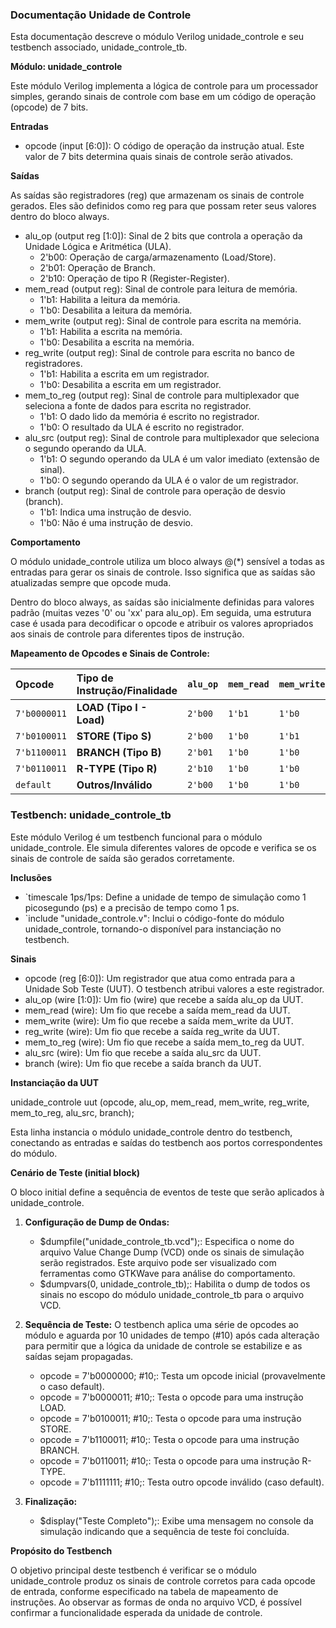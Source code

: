 ### Documentação Unidade de Controle

Esta documentação descreve o módulo Verilog unidade_controle e seu testbench associado, unidade_controle_tb.

**Módulo: unidade_controle**

Este módulo Verilog implementa a lógica de controle para um processador simples, gerando sinais de controle com base em um código de operação (opcode) de 7 bits.

**Entradas**
- opcode (input [6:0]): O código de operação da instrução atual. Este valor de 7 bits determina quais sinais de controle serão ativados.

**Saídas**

As saídas são registradores (reg) que armazenam os sinais de controle gerados. Eles são definidos como reg para que possam reter seus valores dentro do bloco always.

- alu_op (output reg [1:0]): Sinal de 2 bits que controla a operação da Unidade Lógica e Aritmética (ULA).
    - 2'b00: Operação de carga/armazenamento (Load/Store).
    - 2'b01: Operação de Branch.
    - 2'b10: Operação de tipo R (Register-Register).
- mem_read (output reg): Sinal de controle para leitura de memória.
    - 1'b1: Habilita a leitura da memória.
    - 1'b0: Desabilita a leitura da memória.
- mem_write (output reg): Sinal de controle para escrita na memória.
    - 1'b1: Habilita a escrita na memória.
    - 1'b0: Desabilita a escrita na memória.
- reg_write (output reg): Sinal de controle para escrita no banco de registradores.
    - 1'b1: Habilita a escrita em um registrador.
    - 1'b0: Desabilita a escrita em um registrador.
- mem_to_reg (output reg): Sinal de controle para multiplexador que seleciona a fonte de dados para escrita no registrador.
    - 1'b1: O dado lido da memória é escrito no registrador.
    - 1'b0: O resultado da ULA é escrito no registrador.
- alu_src (output reg): Sinal de controle para multiplexador que seleciona o segundo operando da ULA.
    - 1'b1: O segundo operando da ULA é um valor imediato (extensão de sinal).
    - 1'b0: O segundo operando da ULA é o valor de um registrador.
- branch (output reg): Sinal de controle para operação de desvio (branch).
    - 1'b1: Indica uma instrução de desvio.
    - 1'b0: Não é uma instrução de desvio.

**Comportamento**

O módulo unidade_controle utiliza um bloco always @(*) sensível a todas as entradas para gerar os sinais de controle. Isso significa que as saídas são atualizadas sempre que opcode muda.

Dentro do bloco always, as saídas são inicialmente definidas para valores padrão (muitas vezes '0' ou 'xx' para alu_op). Em seguida, uma estrutura case é usada para decodificar o opcode e atribuir os valores apropriados aos sinais de controle para diferentes tipos de instrução.

**Mapeamento de Opcodes e Sinais de Controle:**

| Opcode      | Tipo de Instrução/Finalidade | `alu_op` | `mem_read` | `mem_write` | `reg_write` | `mem_to_reg` | `alu_src` | `branch` |
| :---------- | :--------------------------- | :------- | :--------- | :---------- | :---------- | :----------- | :-------- | :------- |
| `7'b0000011` | **LOAD (Tipo I - Load)** | `2'b00`  | `1'b1`     | `1'b0`      | `1'b1`      | `1'b1`       | `1'b1`    | `1'b0`   |
| `7'b0100011` | **STORE (Tipo S)** | `2'b00`  | `1'b0`     | `1'b1`      | `1'b0`      | `1'b0`       | `1'b1`    | `1'b0`   |
| `7'b1100011` | **BRANCH (Tipo B)** | `2'b01`  | `1'b0`     | `1'b0`      | `1'b0`      | `1'b0`       | `1'b0`    | `1'b1`   |
| `7'b0110011` | **R-TYPE (Tipo R)** | `2'b10`  | `1'b0`     | `1'b0`      | `1'b1`      | `1'b0`       | `1'b0`    | `1'b0`   |
| `default`   | **Outros/Inválido** | `2'b00`  | `1'b0`     | `1'b0`      | `1'b0`      | `1'b0`       | `1'b0`    | `1'b0`   |

### **Testbench: unidade_controle_tb**

Este módulo Verilog é um testbench funcional para o módulo unidade_controle. Ele simula diferentes valores de opcode e verifica se os sinais de controle de saída são gerados corretamente.

**Inclusões**
- `timescale 1ps/1ps: Define a unidade de tempo de simulação como 1 picosegundo (ps) e a precisão de tempo como 1 ps.
- `include "unidade_controle.v": Inclui o código-fonte do módulo unidade_controle, tornando-o disponível para instanciação no testbench.

**Sinais**
- opcode (reg [6:0]): Um registrador que atua como entrada para a Unidade Sob Teste (UUT). O testbench atribui valores a este registrador.
- alu_op (wire [1:0]): Um fio (wire) que recebe a saída alu_op da UUT.
- mem_read (wire): Um fio que recebe a saída mem_read da UUT.
- mem_write (wire): Um fio que recebe a saída mem_write da UUT.
- reg_write (wire): Um fio que recebe a saída reg_write da UUT.
- mem_to_reg (wire): Um fio que recebe a saída mem_to_reg da UUT.
- alu_src (wire): Um fio que recebe a saída alu_src da UUT.
- branch (wire): Um fio que recebe a saída branch da UUT.

**Instanciação da UUT**

unidade_controle uut (opcode, alu_op, mem_read, mem_write, reg_write, mem_to_reg, alu_src, branch);

Esta linha instancia o módulo unidade_controle dentro do testbench, conectando as entradas e saídas do testbench aos portos correspondentes do módulo.

**Cenário de Teste (initial block)**

O bloco initial define a sequência de eventos de teste que serão aplicados à unidade_controle.

1. **Configuração de Dump de Ondas:**

    - $dumpfile("unidade_controle_tb.vcd");: Especifica o nome do arquivo Value Change Dump (VCD) onde os sinais de simulação serão registrados. Este arquivo pode ser visualizado com ferramentas como GTKWave para análise do comportamento.
    - $dumpvars(0, unidade_controle_tb);: Habilita o dump de todos os sinais no escopo do módulo unidade_controle_tb para o arquivo VCD.

2. **Sequência de Teste:**
O testbench aplica uma série de opcodes ao módulo e aguarda por 10 unidades de tempo (#10) após cada alteração para permitir que a lógica da unidade de controle se estabilize e as saídas sejam propagadas.

    - opcode = 7'b0000000; #10;: Testa um opcode inicial (provavelmente o caso default).
    - opcode = 7'b0000011; #10;: Testa o opcode para uma instrução LOAD.
    - opcode = 7'b0100011; #10;: Testa o opcode para uma instrução STORE.
    - opcode = 7'b1100011; #10;: Testa o opcode para uma instrução BRANCH.
    - opcode = 7'b0110011; #10;: Testa o opcode para uma instrução R-TYPE.
    - opcode = 7'b1111111; #10;: Testa outro opcode inválido (caso default).

3. **Finalização:**

    - $display("Teste Completo");: Exibe uma mensagem no console da simulação indicando que a sequência de teste foi concluída.

**Propósito do Testbench**

O objetivo principal deste testbench é verificar se o módulo unidade_controle produz os sinais de controle corretos para cada opcode de entrada, conforme especificado na tabela de mapeamento de instruções. Ao observar as formas de onda no arquivo VCD, é possível confirmar a funcionalidade esperada da unidade de controle.